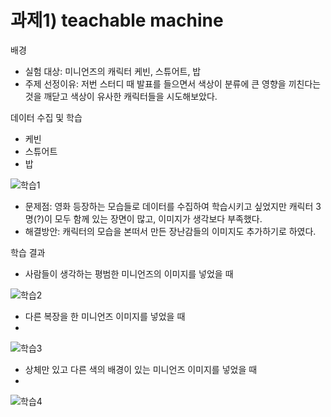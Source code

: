 # 과제1) teachable machine

 배경
* 실험 대상: 미니언즈의 캐릭터 케빈, 스튜어트, 밥
* 주제 선정이유: 저번 스터디 때 발표를 들으면서 색상이 분류에 큰 영향을 끼친다는 것을 깨닫고 색상이 유사한 캐릭터들을 시도해보았다.

데이터 수집 및 학습
* 케빈
* 스튜어트
* 밥

![학습1](https://github.com/sejongsmarcle/2024_Spring_SMARCLE_Snaegi_Study/assets/162878532/8fb5d50e-ef95-4b65-9695-c0619895e176)

* 문제점: 영화 등장하는 모습들로 데이터를 수집하여 학습시키고 싶었지만 캐릭터 3명(?)이 모두 함께 있는 장면이 많고, 이미지가 생각보다 부족했다.
* 해결방안: 캐릭터의 모습을 본떠서 만든 장난감들의 이미지도 추가하기로 하였다.

학습 결과

* 사람들이 생각하는 평범한 미니언즈의 이미지를 넣었을 때

![학습2](https://github.com/sejongsmarcle/2024_Spring_SMARCLE_Snaegi_Study/assets/162878532/863e4adf-3e44-4ca5-a976-abaa648b8d71)

* 다른 복장을 한 미니언즈 이미지를 넣었을 때
* 
![학습3](https://github.com/sejongsmarcle/2024_Spring_SMARCLE_Snaegi_Study/assets/162878532/303b166b-cc21-4b64-991f-4a554d85f173)

* 상체만 있고 다른 색의 배경이 있는 미니언즈 이미지를 넣었을 때
* 
![학습4](https://github.com/sejongsmarcle/2024_Spring_SMARCLE_Snaegi_Study/assets/162878532/2b4d4cca-9abe-4255-84a4-2a3e8fc13012)
